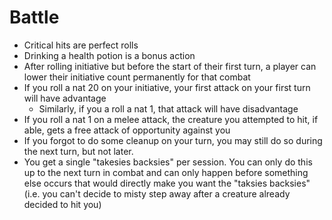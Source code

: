 # Battle

* Critical hits are perfect rolls
* Drinking a health potion is a bonus action
* After rolling initiative but before the start of their first turn, a player can lower their initiative count permanently for that combat
* If you roll a nat 20 on your initiative, your first attack on your first turn will have advantage
  * Similarly, if you a roll a nat 1, that attack will have disadvantage
* If you roll a nat 1 on a melee attack, the creature you attempted to hit, if able, gets a free attack of opportunity against you
* If you forgot to do some cleanup on your turn, you may still do so during the next turn, but not later.
* You get a single "takesies backsies" per session. You can only do this up to the next turn in combat and can only happen before something else occurs that would directly make you want the "taksies backsies" (i.e. you can't decide to misty step away after a creature already decided to hit you)

